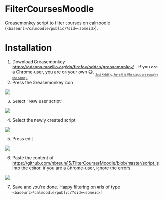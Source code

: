 # FilterCoursesMoodle
Greasemonkey script to filter courses on calmoodle (`<baseurl>/calmoodle/public/?sid=<someid>`).

# Installation
1. Download Greasemonkey https://addons.mozilla.org/da/firefox/addon/greasemonkey/ - if you are a Chrome-user, you are on your own :smiley:. <sub><sub>[Just kidding, here it is (the steps are roughly the same).](https://chrome.google.com/webstore/detail/tampermonkey/dhdgffkkebhmkfjojejmpbldmpobfkfo)</sub></sub>
2. Press the Greasemonkey icon 

![](https://i.imgur.com/llQ3P1U.png)

3. Select "New user script"

![](https://i.imgur.com/IGIOIAt.png)

4. Select the newly created script 

![](https://i.imgur.com/LZto18v.png)

5. Press edit

![](https://i.imgur.com/3q41DSS.png)

6. Paste the content of https://github.com/nbreum15/FilterCoursesMoodle/blob/master/script.js into the editor. If you are a Chrome-user, ignore the errors.

![](https://i.imgur.com/SUWNFry.png)

7. Save and you're done. Happy filtering on urls of type `<baseurl>/calmoodle/public/?sid=<someid>`!
